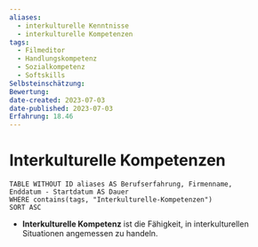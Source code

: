 ```yaml
---
aliases:
  - interkulturelle Kenntnisse
  - interkulturelle Kompetenzen
tags:
  - Filmeditor
  - Handlungskompetenz
  - Sozialkompetenz
  - Softskills
Selbsteinschätzung: 
Bewertung: 
date-created: 2023-07-03
date-published: 2023-07-03
Erfahrung: 18.46
---
```


# Interkulturelle Kompetenzen

```dataview
TABLE WITHOUT ID aliases AS Berufserfahrung, Firmenname,
Enddatum - Startdatum AS Dauer
WHERE contains(tags, "Interkulturelle-Kompetenzen")
SORT ASC
```

- **Interkulturelle Kompetenz** ist die Fähigkeit, in interkulturellen Situationen
  angemessen zu handeln.
